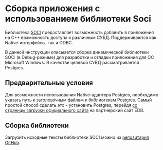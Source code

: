 # Сборка приложения с использованием библиотеки Soci

Библиотека [SOCI](https://github.com/SOCI/soci) предоставляет возможность добавить в приложения на C++ возможность доступа к различным СУБД. Поддерживаются как Native-интерфейсы, так и ODBC.

В данной инструкции описыается сборка динамической библиотеки SOCI (в Debug-режиме) для разработки и отладки приложения для ОС Microsoft Windows. В качестве целевой СУБД рассматривается Postgres.

## Предварительные условия

Для возможности использования Native-адаптера Postgres, необходимо указать путь к заголовочным файлам и библиотекам Postgres. Самый простой способ сделать это - установить Postgres, перейдя [со страницы загрузки официального сайта](https://www.postgresql.org/download/windows/) на партнёрский сайт EDB.

## Сборка библиотеки

Загрузить исходные тексты библиотеки SOCI можно из [репозитария GitHub](https://github.com/SOCI/soci).
